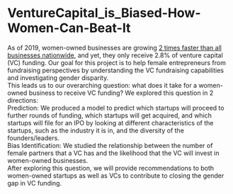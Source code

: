 # VentureCapital_is_Biased-How-Women-Can-Beat-It

As of 2019, women-owned businesses are growing [2 times faster than all businesses nationwide](https://www.businesswire.com/news/home/20190923005500/en/Woman-Owned-Businesses-Are-Growing-2X-Faster-On-Average-Than-All-Businesses-Nationwide), and yet, they only receive 2.8% of venture capital (VC) funding. 
Our goal for this project is to help female entrepreneurs from fundraising perspectives by understanding the VC fundraising capabilities and investigating gender disparity. <br> This leads us to our overarching question: what does it take for a women-owned business to receive VC funding? We explored this question in 2 directions: <br>
Prediction: We produced a model to predict which startups will proceed to further rounds of funding, which startups will get acquired, and which startups will file for an IPO by looking at different characteristics of the startups, such as the industry it is in, and the diversity of the founders/leaders.
<br> Bias Identification: We studied the relationship between the number of female partners that a VC has and the likelihood that the VC will invest in women-owned businesses. <br>
After exploring this question, we will provide recommendations to both women-owned startups as well as VCs to contribute to closing the gender gap in VC funding.

